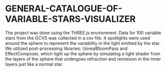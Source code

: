 # GENERAL-CATALOGUE-OF-VARIABLE-STARS-VISUALIZER
The project was done using the THREE.js environment. Data for 100 variable stars from the GCVS was collected in a csv file. 4 spotlights were used around the sphere to represent the variability in the light emitted by the star. We utilized post-processing libraries: UnrealBloomPass and EffectComposer, which light up the sphere by simulating a light shader from the layers of the sphere that undergoes refraction and remission in the inner layers just like a normal star.
